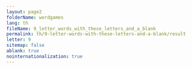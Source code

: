 ```yaml
---
layout: page2
folderName: wordgames
lang: th
fileName: 9_letter_words_with_these_letters_and_a_blank
permalink: th/9-letter-words-with-these-letters-and-a-blank/result
letter: 9
sitemap: false
ablank: true
nointernationalization: true
---
```

